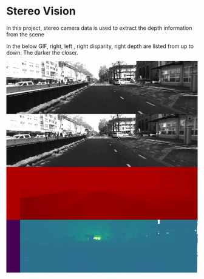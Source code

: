 # Stereo Vision

In this project, stereo camera data is used to extract the depth information from the scene

In the below GIF, right, left , right disparity, right depth are listed from up to down. The darker the closer.


![](combined_output.gif)

